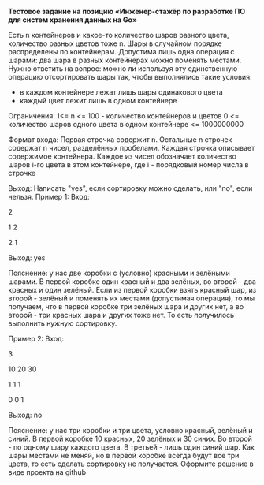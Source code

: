 **Тестовое задание на позицию «Инженер-стажёр по разработке ПО для систем хранения данных на Go»**

Есть n контейнеров и какое-то количество шаров разного цвета, количество разных цветов тоже n.
Шары в случайном порядке распределены по контейнерам. Допустима лишь одна операция с шарами:
два шара в разных контейнерах можно поменять местами. Нужно ответить на вопрос: можно ли используя эту
единственную операцию отсортировать шары так, чтобы выполнялись такие условия:
* в каждом контейнере лежат лишь шары одинакового цвета
* каждый цвет лежит лишь в одном контейнере

Ограничения: 1<= n <= 100 - количество контейнеров и цветов 0 <= количество шаров одного цвета в одном
контейнере <= 1000000000

Формат входа: Первая строчка содержит n. Остальные n строчек содержат n чисел, разделённых пробелами.
Каждая строчка описывает содержимое контейнера. Каждое из чисел обозначает количество шаров i-го цвета в этом
контейнере, где i - порядковый номер числа в строчке

Выход: Написать "yes", если сортировку можно сделать, или "no", если нельзя.
Пример 1: Вход:

2

1 2

2 1

Выход: yes

Пояснение: у нас две коробки с (условно) красными и зелёными шарами. В первой коробке один красный и два зелёных,
во второй - два красных и один зелёный. Если из первой коробки взять красный шар, из второй - зелёный и поменять
их местами (допустимая операция), то мы получаем, что в первой коробке три зелёных шара и других нет, а во второй - 
три красных шара и других тоже нет. То есть получилось выполнить нужную сортировку.

Пример 2: Вход:

3

10 20 30

1 1 1

0 0 1

Выход: no

Пояснение: у нас три коробки и три цвета, условно красный, зелёный и синий. В первой коробке 10 красных,
20 зелёных и 30 синих. Во второй - по одному шару каждого цвета. В третьей - лишь один синий шар.
Как шары местами не меняй, но в первой коробке всегда будут все три цвета, то есть сделать сортировку не получается.
Оформите решение в виде проекта на github